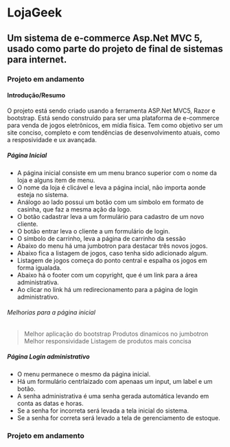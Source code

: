 # LojaGeek
## Um sistema de e-commerce Asp.Net MVC 5, usado como parte do projeto de final de sistemas para internet.

### Projeto em andamento

#### Introdução/Resumo
O projeto está sendo criado usando a ferramenta ASP.Net MVC5, Razor e bootstrap. Está sendo construído para ser uma plataforma de e-commerce para venda de jogos eletrônicos, em mídia física. Tem como objetivo ser um site conciso, completo e com tendências de desenvolvimento atuais, como a resposividade e ux avançada.

##### Página Inicial
- A página inicial consiste em um menu branco superior com o nome da loja e alguns item de menu.
- O nome da loja é clicável e leva a página incial, não importa aonde esteja no sistema.
- Análogo ao lado possui um botão com um símbolo em formato de casinha, que faz a mesma ação da logo.
- O botão cadastrar leva a um formulário para cadastro de um novo cliente.
- O botão entrar leva o cliente a um formulário de login.
- O símbolo de carrinho, leva a página de carrinho da sessão
- Abaixo do menu há uma jumbotron para destacar três novos jogos.
- Abaixo fica a listagem de jogos, caso tenha sido adicionado algum.
- Listagem de jogos começa do ponto central e espalha os jogos em forma igualada.
- Abaixo há o footer com um copyright, que é um link para a área administrativa.
- Ao clicar no link há um redirecionamento para a página de login administrativo.

###### Melhorias para a página inicial
> Melhor aplicação do bootstrap
> Produtos dinamicos no jumbotron
> Melhor responsividade
> Listagem de produtos mais concisa

##### Página Login administrativo
- O menu permanece o mesmo da página inicial.
- Há um formulário centrlaizado com apenaas um input, um label e um botão.
- A senha administrativa é uma senha gerada automática levando em conta as datas e horas.
- Se a senha for incorreta será levada a tela inicial do sistema.
- Se a senha for correta será levado a tela de gerenciamento de estoque.

### Projeto em andamento
